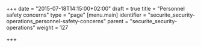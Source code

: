 +++
date = "2015-07-18T14:15:00+02:00"
draft = true
title = "Personnel safety concerns"
type = "page"
[menu.main]
identifier = "securite_security-operations_personnel-safety-concerns"
parent = "securite_security-operations"
weight = 127

+++
